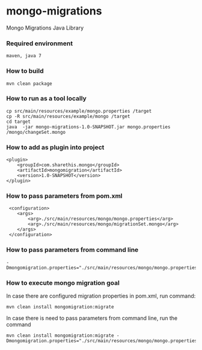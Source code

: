 mongo-migrations
================

Mongo Migrations Java Library

### Required environment
    maven, java 7

### How to build

    mvn clean package

### How to run as a tool locally

    cp src/main/resources/example/mongo.properties /target
    cp -R src/main/resources/example/mongo /target
    cd target
    java  -jar mongo-migrations-1.0-SNAPSHOT.jar mongo.properties /mongo/changeSet.mongo


### How to add as plugin into project

    <plugin>
        <groupId>com.sharethis.mongo</groupId>
        <artifactId>mongomigration</artifactId>
        <version>1.0-SNAPSHOT</version>
    </plugin>

### How to pass parameters from pom.xml

     <configuration>
        <args>
            <arg>./src/main/resources/mongo/mongo.properties</arg>
            <arg>./src/main/resources/mongo/migrationSet.mongo</arg>
        </args>
     </configuration>

### How to pass parameters from command line

    -Dmongomigration.properties="./src/main/resources/mongo/mongo.properties,./src/main/resources/mongo/migrationSet.mongo"

### How to execute mongo migration goal

 In case there are configured migration properties in pom.xml, run command:

    mvn clean install mongomigration:migrate

 In case there is need to pass parameters from command line, run the command

    mvn clean install mongomigration:migrate -Dmongomigration.properties="./src/main/resources/mongo/mongo.properties,./src/main/resources/mongo/migrationSet.mongo"
